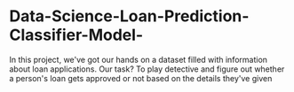 # Data-Science-Loan-Prediction-Classifier-Model-
In this project, we've got our hands on a dataset filled with information about loan applications. Our task? To play detective and figure out whether a person's loan gets approved or not based on the details they've given
